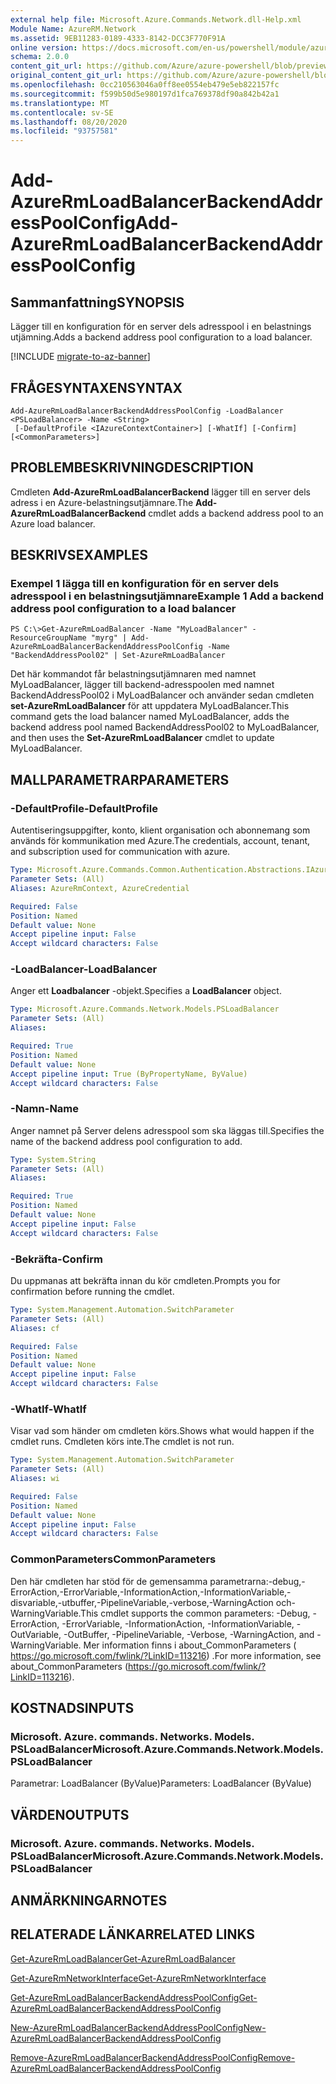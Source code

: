 ```yaml
---
external help file: Microsoft.Azure.Commands.Network.dll-Help.xml
Module Name: AzureRM.Network
ms.assetid: 9EB11283-0189-4333-8142-DCC3F770F91A
online version: https://docs.microsoft.com/en-us/powershell/module/azurerm.network/add-azurermloadbalancerbackendaddresspoolconfig
schema: 2.0.0
content_git_url: https://github.com/Azure/azure-powershell/blob/preview/src/ResourceManager/Network/Commands.Network/help/Add-AzureRmLoadBalancerBackendAddressPoolConfig.md
original_content_git_url: https://github.com/Azure/azure-powershell/blob/preview/src/ResourceManager/Network/Commands.Network/help/Add-AzureRmLoadBalancerBackendAddressPoolConfig.md
ms.openlocfilehash: 0cc210563046a0ff8ee0554eb479e5eb822157fc
ms.sourcegitcommit: f599b50d5e980197d1fca769378df90a842b42a1
ms.translationtype: MT
ms.contentlocale: sv-SE
ms.lasthandoff: 08/20/2020
ms.locfileid: "93757581"
---
```

# <span data-ttu-id="419c4-101">Add-AzureRmLoadBalancerBackendAddressPoolConfig</span><span class="sxs-lookup"><span data-stu-id="419c4-101">Add-AzureRmLoadBalancerBackendAddressPoolConfig</span></span>

## <span data-ttu-id="419c4-102">Sammanfattning</span><span class="sxs-lookup"><span data-stu-id="419c4-102">SYNOPSIS</span></span>
<span data-ttu-id="419c4-103">Lägger till en konfiguration för en server dels adresspool i en belastnings utjämning.</span><span class="sxs-lookup"><span data-stu-id="419c4-103">Adds a backend address pool configuration to a load balancer.</span></span>

[!INCLUDE [migrate-to-az-banner](../../includes/migrate-to-az-banner.md)]

## <span data-ttu-id="419c4-104">FRÅGESYNTAXEN</span><span class="sxs-lookup"><span data-stu-id="419c4-104">SYNTAX</span></span>

```
Add-AzureRmLoadBalancerBackendAddressPoolConfig -LoadBalancer <PSLoadBalancer> -Name <String>
 [-DefaultProfile <IAzureContextContainer>] [-WhatIf] [-Confirm] [<CommonParameters>]
```

## <span data-ttu-id="419c4-105">PROBLEMBESKRIVNING</span><span class="sxs-lookup"><span data-stu-id="419c4-105">DESCRIPTION</span></span>
<span data-ttu-id="419c4-106">Cmdleten **Add-AzureRmLoadBalancerBackend** lägger till en server dels adress i en Azure-belastningsutjämnare.</span><span class="sxs-lookup"><span data-stu-id="419c4-106">The **Add-AzureRmLoadBalancerBackend** cmdlet adds a backend address pool to an Azure load balancer.</span></span>

## <span data-ttu-id="419c4-107">BESKRIVS</span><span class="sxs-lookup"><span data-stu-id="419c4-107">EXAMPLES</span></span>

### <span data-ttu-id="419c4-108">Exempel 1 lägga till en konfiguration för en server dels adresspool i en belastningsutjämnare</span><span class="sxs-lookup"><span data-stu-id="419c4-108">Example 1 Add a backend address pool configuration to a load balancer</span></span>
```
PS C:\>Get-AzureRmLoadBalancer -Name "MyLoadBalancer" -ResourceGroupName "myrg" | Add-AzureRmLoadBalancerBackendAddressPoolConfig -Name "BackendAddressPool02" | Set-AzureRmLoadBalancer
```

<span data-ttu-id="419c4-109">Det här kommandot får belastningsutjämnaren med namnet MyLoadBalancer, lägger till backend-adresspoolen med namnet BackendAddressPool02 i MyLoadBalancer och använder sedan cmdleten **set-AzureRmLoadBalancer** för att uppdatera MyLoadBalancer.</span><span class="sxs-lookup"><span data-stu-id="419c4-109">This command gets the load balancer named MyLoadBalancer, adds the backend address pool named BackendAddressPool02 to MyLoadBalancer, and then uses the **Set-AzureRmLoadBalancer** cmdlet to update MyLoadBalancer.</span></span>

## <span data-ttu-id="419c4-110">MALLPARAMETRAR</span><span class="sxs-lookup"><span data-stu-id="419c4-110">PARAMETERS</span></span>

### <span data-ttu-id="419c4-111">-DefaultProfile</span><span class="sxs-lookup"><span data-stu-id="419c4-111">-DefaultProfile</span></span>
<span data-ttu-id="419c4-112">Autentiseringsuppgifter, konto, klient organisation och abonnemang som används för kommunikation med Azure.</span><span class="sxs-lookup"><span data-stu-id="419c4-112">The credentials, account, tenant, and subscription used for communication with azure.</span></span>

```yaml
Type: Microsoft.Azure.Commands.Common.Authentication.Abstractions.IAzureContextContainer
Parameter Sets: (All)
Aliases: AzureRmContext, AzureCredential

Required: False
Position: Named
Default value: None
Accept pipeline input: False
Accept wildcard characters: False
```

### <span data-ttu-id="419c4-113">-LoadBalancer</span><span class="sxs-lookup"><span data-stu-id="419c4-113">-LoadBalancer</span></span>
<span data-ttu-id="419c4-114">Anger ett **Loadbalancer** -objekt.</span><span class="sxs-lookup"><span data-stu-id="419c4-114">Specifies a **LoadBalancer** object.</span></span>

```yaml
Type: Microsoft.Azure.Commands.Network.Models.PSLoadBalancer
Parameter Sets: (All)
Aliases:

Required: True
Position: Named
Default value: None
Accept pipeline input: True (ByPropertyName, ByValue)
Accept wildcard characters: False
```

### <span data-ttu-id="419c4-115">-Namn</span><span class="sxs-lookup"><span data-stu-id="419c4-115">-Name</span></span>
<span data-ttu-id="419c4-116">Anger namnet på Server delens adresspool som ska läggas till.</span><span class="sxs-lookup"><span data-stu-id="419c4-116">Specifies the name of the backend address pool configuration to add.</span></span>

```yaml
Type: System.String
Parameter Sets: (All)
Aliases:

Required: True
Position: Named
Default value: None
Accept pipeline input: False
Accept wildcard characters: False
```

### <span data-ttu-id="419c4-117">-Bekräfta</span><span class="sxs-lookup"><span data-stu-id="419c4-117">-Confirm</span></span>
<span data-ttu-id="419c4-118">Du uppmanas att bekräfta innan du kör cmdleten.</span><span class="sxs-lookup"><span data-stu-id="419c4-118">Prompts you for confirmation before running the cmdlet.</span></span>

```yaml
Type: System.Management.Automation.SwitchParameter
Parameter Sets: (All)
Aliases: cf

Required: False
Position: Named
Default value: None
Accept pipeline input: False
Accept wildcard characters: False
```

### <span data-ttu-id="419c4-119">-WhatIf</span><span class="sxs-lookup"><span data-stu-id="419c4-119">-WhatIf</span></span>
<span data-ttu-id="419c4-120">Visar vad som händer om cmdleten körs.</span><span class="sxs-lookup"><span data-stu-id="419c4-120">Shows what would happen if the cmdlet runs.</span></span> <span data-ttu-id="419c4-121">Cmdleten körs inte.</span><span class="sxs-lookup"><span data-stu-id="419c4-121">The cmdlet is not run.</span></span>

```yaml
Type: System.Management.Automation.SwitchParameter
Parameter Sets: (All)
Aliases: wi

Required: False
Position: Named
Default value: None
Accept pipeline input: False
Accept wildcard characters: False
```

### <span data-ttu-id="419c4-122">CommonParameters</span><span class="sxs-lookup"><span data-stu-id="419c4-122">CommonParameters</span></span>
<span data-ttu-id="419c4-123">Den här cmdleten har stöd för de gemensamma parametrarna:-debug,-ErrorAction,-ErrorVariable,-InformationAction,-InformationVariable,-disvariable,-utbuffer,-PipelineVariable,-verbose,-WarningAction och-WarningVariable.</span><span class="sxs-lookup"><span data-stu-id="419c4-123">This cmdlet supports the common parameters: -Debug, -ErrorAction, -ErrorVariable, -InformationAction, -InformationVariable, -OutVariable, -OutBuffer, -PipelineVariable, -Verbose, -WarningAction, and -WarningVariable.</span></span> <span data-ttu-id="419c4-124">Mer information finns i about_CommonParameters ( https://go.microsoft.com/fwlink/?LinkID=113216) .</span><span class="sxs-lookup"><span data-stu-id="419c4-124">For more information, see about_CommonParameters (https://go.microsoft.com/fwlink/?LinkID=113216).</span></span>

## <span data-ttu-id="419c4-125">KOSTNADS</span><span class="sxs-lookup"><span data-stu-id="419c4-125">INPUTS</span></span>

### <span data-ttu-id="419c4-126">Microsoft. Azure. commands. Networks. Models. PSLoadBalancer</span><span class="sxs-lookup"><span data-stu-id="419c4-126">Microsoft.Azure.Commands.Network.Models.PSLoadBalancer</span></span>
<span data-ttu-id="419c4-127">Parametrar: LoadBalancer (ByValue)</span><span class="sxs-lookup"><span data-stu-id="419c4-127">Parameters: LoadBalancer (ByValue)</span></span>

## <span data-ttu-id="419c4-128">VÄRDEN</span><span class="sxs-lookup"><span data-stu-id="419c4-128">OUTPUTS</span></span>

### <span data-ttu-id="419c4-129">Microsoft. Azure. commands. Networks. Models. PSLoadBalancer</span><span class="sxs-lookup"><span data-stu-id="419c4-129">Microsoft.Azure.Commands.Network.Models.PSLoadBalancer</span></span>

## <span data-ttu-id="419c4-130">ANMÄRKNINGAR</span><span class="sxs-lookup"><span data-stu-id="419c4-130">NOTES</span></span>

## <span data-ttu-id="419c4-131">RELATERADE LÄNKAR</span><span class="sxs-lookup"><span data-stu-id="419c4-131">RELATED LINKS</span></span>

[<span data-ttu-id="419c4-132">Get-AzureRmLoadBalancer</span><span class="sxs-lookup"><span data-stu-id="419c4-132">Get-AzureRmLoadBalancer</span></span>](./Get-AzureRmLoadBalancer.md)

[<span data-ttu-id="419c4-133">Get-AzureRmNetworkInterface</span><span class="sxs-lookup"><span data-stu-id="419c4-133">Get-AzureRmNetworkInterface</span></span>](./Get-AzureRmNetworkInterface.md)

[<span data-ttu-id="419c4-134">Get-AzureRmLoadBalancerBackendAddressPoolConfig</span><span class="sxs-lookup"><span data-stu-id="419c4-134">Get-AzureRmLoadBalancerBackendAddressPoolConfig</span></span>](./Get-AzureRmLoadBalancerBackendAddressPoolConfig.md)

[<span data-ttu-id="419c4-135">New-AzureRmLoadBalancerBackendAddressPoolConfig</span><span class="sxs-lookup"><span data-stu-id="419c4-135">New-AzureRmLoadBalancerBackendAddressPoolConfig</span></span>](./New-AzureRmLoadBalancerBackendAddressPoolConfig.md)

[<span data-ttu-id="419c4-136">Remove-AzureRmLoadBalancerBackendAddressPoolConfig</span><span class="sxs-lookup"><span data-stu-id="419c4-136">Remove-AzureRmLoadBalancerBackendAddressPoolConfig</span></span>](./Remove-AzureRmLoadBalancerBackendAddressPoolConfig.md)


